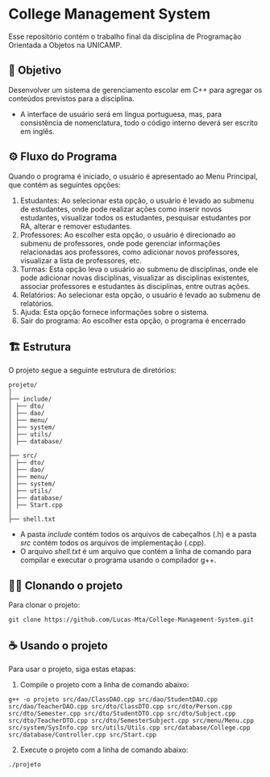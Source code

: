 # College Management System
Esse repositório contém o trabalho final da disciplina de Programação Orientada a Objetos na UNICAMP.

## 🎯 Objetivo

Desenvolver um sistema de gerenciamento escolar em C++ para agregar os conteúdos previstos para a disciplina.
- A interface de usuário será em língua portuguesa, mas, para consistência de nomenclatura, todo o código interno deverá ser escrito em inglês. 

## ⚙️ Fluxo do Programa

Quando o programa é iniciado, o usuário é apresentado ao Menu Principal, que contém as seguintes opções:
1. Estudantes: Ao selecionar esta opção, o usuário é levado ao submenu de estudantes, onde pode realizar ações como inserir novos estudantes, visualizar todos os estudantes, pesquisar estudantes por RA, alterar e remover estudantes.
2. Professores: Ao escolher esta opção, o usuário é direcionado ao submenu de professores, onde pode gerenciar informações relacionadas aos professores, como adicionar novos professores, visualizar a lista de professores, etc.
3. Turmas: Esta opção leva o usuário ao submenu de disciplinas, onde ele pode adicionar novas disciplinas, visualizar as disciplinas existentes, associar professores e estudantes às disciplinas, entre outras ações.
4. Relatórios: Ao selecionar esta opção, o usuário é levado ao submenu de relatórios.
5. Ajuda: Esta opção fornece informações sobre o sistema.
6. Sair do programa: Ao escolher esta opção, o programa é encerrado

## 🏗️ Estrutura

O projeto segue a seguinte estrutura de diretórios:
```
projeto/
│
├── include/
│ ├── dto/
│ ├── dao/
│ ├── menu/
│ ├── system/
│ ├── utils/
│ ├── database/
│
├── src/
│ ├── dto/
│ ├── dao/
│ ├── menu/
│ ├── system/
│ ├── utils/
│ ├── database/
│ ├── Start.cpp
│
├── shell.txt
```

- A pasta <i>include</i> contém todos os arquivos de cabeçalhos (.h) e a pasta <i>src</i> contém todos os arquivos de implementação (.cpp).
- O arquivo <i>shell.txt</i> é um arquivo que contém a linha de comando para compilar e executar o programa usando o compilador g++.

## 👨‍💻 Clonando o projeto

Para clonar o projeto:

```
git clone https://github.com/Lucas-Mta/College-Management-System.git
```

## ☕ Usando o projeto

Para usar o projeto, siga estas etapas:

1. Compile o projeto com a linha de comando abaixo:

```
g++ -o projeto src/dao/ClassDAO.cpp src/dao/StudentDAO.cpp src/dao/TeacherDAO.cpp src/dto/ClassDTO.cpp src/dto/Person.cpp src/dto/Semester.cpp src/dto/StudentDTO.cpp src/dto/Subject.cpp src/dto/TeacherDTO.cpp src/dto/SemesterSubject.cpp src/menu/Menu.cpp src/system/SysInfo.cpp src/utils/Utils.cpp src/database/College.cpp src/database/Controller.cpp src/Start.cpp
```

2. Execute o projeto com a linha de comando abaixo:

```
./projeto
```
